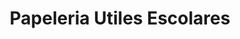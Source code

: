 ---
title: "Papeleria Utiles Escolares"
url: /comayagua/papeleria-utiles-escolares/
shop: material de oficina
---